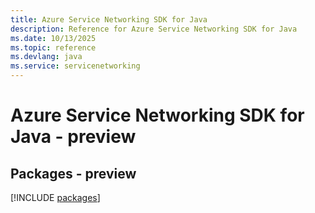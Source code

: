 ```yaml
---
title: Azure Service Networking SDK for Java
description: Reference for Azure Service Networking SDK for Java
ms.date: 10/13/2025
ms.topic: reference
ms.devlang: java
ms.service: servicenetworking
---
```

# Azure Service Networking SDK for Java - preview
## Packages - preview
[!INCLUDE [packages](service-networking-index.md)]